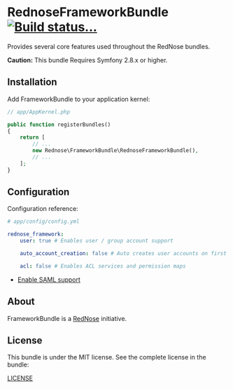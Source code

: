RednoseFrameworkBundle [![Build status...](https://secure.travis-ci.org/rednose-public/RednoseFrameworkBundle.png?branch=master)](http://travis-ci.org/rednose-public/RednoseFrameworkBundle)
======================

Provides several core features used throughout the RedNose bundles.

**Caution:** This bundle Requires Symfony 2.8.x or higher.

Installation
------------
Add FrameworkBundle to your application kernel:

```php
// app/AppKernel.php

public function registerBundles()
{
    return [
        // ...
        new Rednose\FrameworkBundle\RednoseFrameworkBundle(),
        // ...
    ];
}
```

Configuration
-------------
Configuration reference:

```yml
# app/config/config.yml

rednose_framework:
    user: true # Enables user / group account support

    auto_account_creation: false # Auto creates user accounts on first login, useful for single-sign-on

    acl: false # Enables ACL services and permission maps
```

* [Enable SAML support](Resources/doc/enabling_saml_support.md)

About
-----

FrameworkBundle is a [RedNose](https://www.rednose.nl) initiative.

License
-------

This bundle is under the MIT license. See the complete license in the bundle:

[LICENSE](LICENSE)
